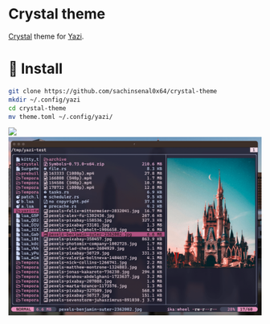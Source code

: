 # Crystal theme

[Crystal](https://github.com/sachinsenal0x64/crystal-theme) theme for [Yazi](https://github.com/sxyazi/yazi).

# 🦄 Install

```sh
git clone https://github.com/sachinsenal0x64/crystal-theme
mkdir ~/.config/yazi
cd crystal-theme
mv theme.toml ~/.config/yazi/
```


![](https://sachinsenal0x64.github.io/picx-images-hosting/2024-01-03_18-31.4pbq5cqm5lds.webp)  ![](./screenshot.png)
 

